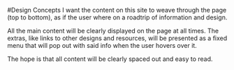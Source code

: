 #Design Concepts
I want the content on this site to weave through the page (top to bottom), as if the user where on a roadtrip of information and design.

All the main content will be clearly displayed on the page at all times. The extras, like links to other designs and resources, will be presented as a fixed menu that will pop out with said info when the user hovers over it.

The hope is that all content will be clearly spaced out and easy to read. 